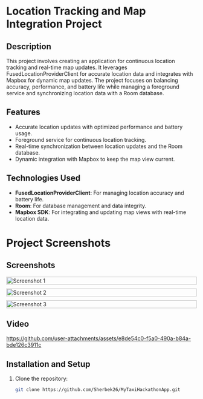 # Location Tracking and Map Integration Project

## Description
This project involves creating an application for continuous location tracking and real-time map updates. It leverages FusedLocationProviderClient for accurate location data and integrates with Mapbox for dynamic map updates. The project focuses on balancing accuracy, performance, and battery life while managing a foreground service and synchronizing location data with a Room database.

## Features
- Accurate location updates with optimized performance and battery usage.
- Foreground service for continuous location tracking.
- Real-time synchronization between location updates and the Room database.
- Dynamic integration with Mapbox to keep the map view current.

## Technologies Used
- **FusedLocationProviderClient**: For managing location accuracy and battery life.
- **Room**: For database management and data integrity.
- **Mapbox SDK**: For integrating and updating map views with real-time location data.

# Project Screenshots

## Screenshots

<div style="display: flex; flex-direction: column; gap: 10px;">
  <div style="flex: 1;">
    <img src="https://github.com/user-attachments/assets/82f98f46-977d-49ae-a9ca-61a03b50d9e4" alt="Screenshot 1" style="width: 100%; height: auto; object-fit: cover;">
  </div>
  <div style="flex: 1;">
    <img src="https://github.com/user-attachments/assets/a94aa4dd-26ec-4d42-b0e4-ac2b313edb47" alt="Screenshot 2" style="width: 100%; height: auto; object-fit: cover;">
  </div>
  <div style="flex: 1;">
    <img src="https://github.com/user-attachments/assets/8545d8b6-f554-4856-89c3-f51227481d77" alt="Screenshot 3" style="width: 100%; height: auto; object-fit: cover;">
  </div>
</div>

    
## Video

https://github.com/user-attachments/assets/e8de54c0-f5a0-490a-b84a-bde126c3911c

## Installation and Setup
1. Clone the repository:
   ```bash
   git clone https://github.com/Sherbek26/MyTaxiHackathonApp.git
